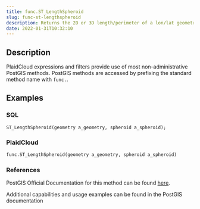 ```yaml
---
title: func.ST_LengthSpheroid
slug: func-st-lengthspheroid
description: Returns the 2D or 3D length/perimeter of a lon/lat geometry on a spheroid
date: 2022-01-31T10:32:10
---
```



## Description


PlaidCloud expressions and filters provide use of most non-administrative PostGIS methods. PostGIS methods are accessed by prefixing the standard method name with `func.`.



## Examples


### SQL



```
ST_LengthSpheroid(geometry a_geometry, spheroid a_spheroid);
```


### PlaidCloud



```python
func.ST_LengthSpheroid(geometry a_geometry, spheroid a_spheroid)
```


### References


PostGIS Official Documentation for this method can be found [here](https://postgis.net/docs/manual-3.1/ST_Length_Spheroid.html).



Additional capabilities and usage examples can be found in the PostGIS documentation

